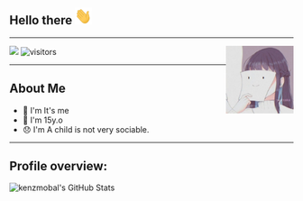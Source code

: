 ## Hello there <img src="https://raw.githubusercontent.com/kenzmobal/kenzmobal/main/assets/wave1.gif" width="30" height="30">
___
<img src="https://raw.githubusercontent.com/kenzmobal/kenzmobal/main/assets/IMG_20201112_031231_558.jpg" width="120" style="border:5px" height="120" align="right">

<a href="https://t.me/todayisshitday"> <img src="https://img.shields.io/badge/Telegram-blue?style=social&logo=Telegram" /></a>
![visitors](https://visitor-badge.laobi.icu/badge?page_id=kenzmobal)
___

## **About Me**

- 🌱 I'm It's me
- 🌷 I'm 15y.o 
- 😞 I'm A child is not very sociable.
----
## **Profile overview:**
![kenzmobal's GitHub Stats](https://github-readme-stats.vercel.app/api?username=kenzmobal&show_icons=true)
